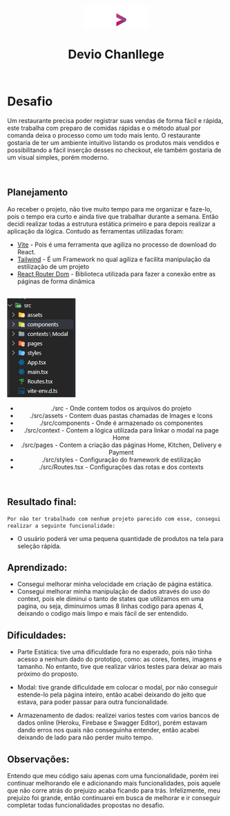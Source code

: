 <p align="center">
  <img src="https://github.com/deviobr/code-patterns/blob/main/images/devio.webp?raw=true" />
  <h1 align="center">Devio Chanllege</h1>
</p>

</br>

# Desafio
Um restaurante precisa poder registrar suas vendas de forma fácil e rápida, este trabalha com preparo de comidas rápidas e o método atual por comanda deixa o processo como um todo mais lento. O restaurante gostaria de ter um ambiente intuitivo listando os produtos mais vendidos e possibilitando a fácil inserção desses no checkout, ele também gostaria de um visual simples, porém moderno.

</br>

## Planejamento

Ao receber o projeto, não tive muito tempo para me organizar e faze-lo, pois o tempo era curto e ainda tive que trabalhar durante a semana. Então decidi realizar todas a estrutura estática primeiro e para depois realizar a aplicação da lógica.
Contudo as ferramentas utilizadas foram:


* [Vite](https://vitejs.dev/) - Pois é uma ferramenta que agiliza no processo de download do React.
* [Tailwind](https://tailwindcss.com/) - É um Framework no qual agiliza  e facilita manipulação da estilização de um projeto
* [React Router Dom](https://reactrouter.com/en/v6.3.0) - Biblioteca utilizada para fazer a conexão entre as páginas de forma dinâmica
  
</br>

<div>
    <img  src="src/assets/Images/readme.png">
    <ul align="center">
        <li>./src - Onde contem todos os arquivos do projeto</li>
        <li>./src/assets - Contem duas pastas chamadas de Images e Icons</li>
        <li>./src/components - Onde é armazenado os componentes</li>
        <li>./src/context - Contem a lógica utilizada para linkar o modal na page Home</li>
        <li>./src/pages - Contem a criação das páginas Home, Kitchen, Delivery e Payment</li>
        <li>./src/styles - Configuração do framework de estilização</li>
        <li>./src/Routes.tsx - Configurações das rotas e dos contexts</li>
    </ul>
</div>

</br>

## Resultado final:
   
    Por não ter trabalhado com nenhum projeto parecido com esse, consegui realizar a seguinte funcionalidade:
* O usuário poderá ver uma pequena quantidade de produtos na tela para seleção rápida.

## Aprendizado:

- Consegui melhorar minha velocidade em criação de página estática.
- Consegui melhorar minha manipulação de dados através do uso do context, pois ele diminui o tanto de states que utilizamos em uma pagina, ou seja, diminuimos umas 8 linhas codigo para apenas 4, deixando o codigo mais limpo e mais fácil de ser entendido.
  
## Dificuldades:

- Parte Estática: tive uma dificuldade fora no esperado, pois não tinha acesso a nenhum dado do prototipo, como: as cores, fontes, imagens e tamanho. No entanto, tive que realizar vários testes para deixar ao mais próximo do proposto.

- Modal: tive grande dificuldade em colocar o modal, por não conseguir estende-lo pela página inteiro, então acabei deixando do jeito que estava, para poder passar para outra funcionalidade.

- Armazenamento de dados: realizei varios testes com varios bancos de dados online (Heroku, Firebase e Swagger Editor), porém estavam dando erros nos quais não conseguinha entender, então acabei deixando de lado para não perder muito tempo.

## Observações:

Entendo que meu código saiu apenas com uma funcionalidade, porém irei continuar melhorando ele e adicionando mais funcionalidades, pois aquele que não corre atrás do prejuizo acaba ficando para trás. Infelizmente, meu prejuizo foi grande, então continuarei em busca de melhorar e ir conseguir completar todas funcionalidades propostas no desafio.

